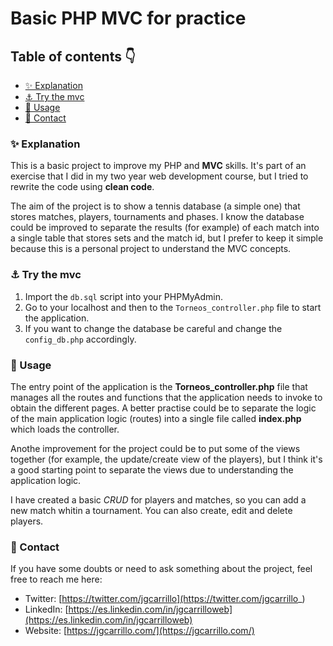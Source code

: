 # Basic PHP MVC for practice

## Table of contents 👇

- [✨ Explanation](#-explanation)
- [⚓ Try the mvc](#-try-the-mvc)
- [🚀 Usage](#-usage)
- [💛 Contact](#-contact)

### ✨ Explanation

This is a basic project to improve my PHP and **MVC** skills. It's part of an exercise that I did in my two year web development course, but I tried to rewrite the code using **clean code**.

The aim of the project is to show a tennis database (a simple one) that stores matches, players, tournaments and phases. I know the database could be improved to separate the results (for example) of each match into a single table that stores sets and the match id, but I prefer to keep it simple because this is a personal project to understand the MVC concepts.

### ⚓ Try the mvc

1. Import the `db.sql` script into your PHPMyAdmin.
2. Go to your localhost and then to the `Torneos_controller.php` file to start the application.
3. If you want to change the database be careful and change the `config_db.php` accordingly.

### 🚀 Usage

The entry point of the application is the **Torneos_controller.php** file that manages all the routes and functions that the application needs to invoke to obtain the different pages. A better practise could be to separate the logic of the main application logic (routes) into a single file called **index.php** which loads the controller.

Anothe improvement for the project could be to put some of the views together (for example, the update/create view of the players), but I think it's a good starting point to separate the views due to understanding the application logic.

I have created a basic _CRUD_ for players and matches, so you can add a new match whitin a tournament. You can also create, edit and delete players.

### 💛 Contact

If you have some doubts or need to ask something about the project, feel free to reach me here:

- Twitter: [https://twitter.com/jgcarrillo](https://twitter.com/jgcarrillo_)
- LinkedIn: [https://es.linkedin.com/in/jgcarrilloweb](https://es.linkedin.com/in/jgcarrilloweb)
- Website: [https://jgcarrillo.com/](https://jgcarrillo.com/)
